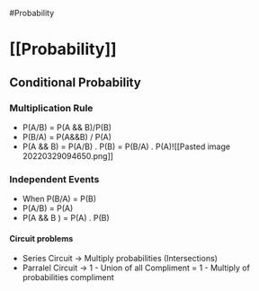 #Probability 
# [[Probability]]
## Conditional Probability
### Multiplication Rule
- P(A/B) = P(A && B)/P(B)
- P(B/A) = P(A&&B) / P(A)
- P(A && B) = P(A/B) . P(B) = P(B/A) . P(A)![[Pasted image 20220329094650.png]]
### Independent Events
- When P(B/A) = P(B)
- P(A/B) = P(A)
- P(A && B ) = P(A) . P(B)

#### Circuit problems
- Series Circuit -> Multiply probabilities (Intersections) 
- Parralel Circuit -> 1 - Union of all Compliment = 1 - Multiply of probabilities compliment  